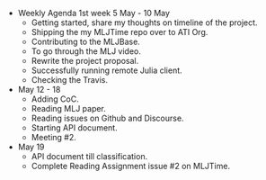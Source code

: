 - Weekly Agenda 1st week 5 May - 10 May
  - Getting started, share my thoughts on timeline
    of the project.
  - Shipping the my MLJTime repo over to ATI Org.
  - Contributing to the MLJBase.
  - To go through the MLJ video.
  - Rewrite the project proposal.
  - Successfully running remote Julia client.
  - Checking the Travis.
- May 12 - 18
  - Adding CoC.
  - Reading MLJ paper.
  - Reading issues on Github and Discourse.
  - Starting API document.
  - Meeting #2.
- May 19
  - API document till classification.
  - Complete Reading Assignment issue #2 on MLJTime.
